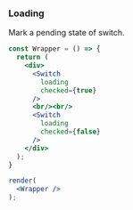 ### Loading

Mark a pending state of switch.

<!--start-code-->

```jsx
const Wrapper = () => {
  return (
    <div>
      <Switch
        loading
        checked={true}
      />
      <br/><br/>
      <Switch
        loading
        checked={false}
      />
    </div>
  );
}

render(
  <Wrapper />
);
```

<!--end-code-->
